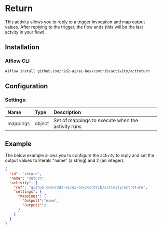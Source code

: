 <!--
title: Return
weight: 4602
-->

# Return
This activity allows you to reply to a trigger invocation and map output values. After replying to the trigger, the flow ends (this will be the last actvity in your flow).

## Installation

### AIflow CLI
```bash
AIflow install github.com/r2d2-ai/ai-box/contrib/activity/actreturn
```

## Configuration

### Settings:
| Name     | Type   | Description
|:---      | :---   | :---    
| mappings | object | Set of mappings to execute when the activity runs


## Example
The below example allows you to configure the activity to reply and set the output values to literals "name" (a string) and 2 (an integer).

```json
{
  "id": "return",
  "name": "Return",
  "activity": {
    "ref": "github.com/r2d2-ai/ai-box/contrib/activity/actreturn",
    "settings": {
      "mappings": {
        "Output1":"name",
        "Output2":2
      }
    }
  }
}
```